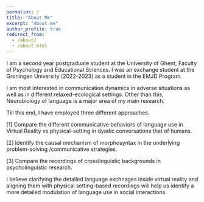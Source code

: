 ```yaml
---
permalink: /
title: "About Me"
excerpt: "About me"
author_profile: true
redirect_from: 
  - /about/
  - /about.html
---
```


I am a second year postgraduate student at the University of Ghent, Faculty of Psychology and Educational Sciences. I was an exchange student at the Groningen University (2022-2023) as a student in the EMJD Program.

I am most interested in communication dynamics in adverse situations as well as in different relaxed-ecological settings. Other than this, Neurobiology of language is a major area of my main research.

Till this end, I have employed three different approaches.

[1] Compare the different communicative behaviors of language use in Virtual Reality vs physical-setting in dyadic conversations that of humans.

[2] Identify the causal mechanism of morphosyntax in the underlying problem-solving /communicative strategies.

[3] Compare the recordings of crosslinguistic backgrounds in psycholinguistic research.

I believe clarifying the detailed language exchnages inside virtual reality and aligning them with physical setting-based recordings will help us identify a more detailed modulation of language use in social interactions.





